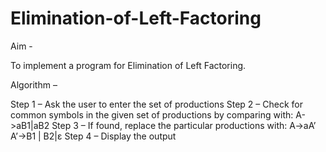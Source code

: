 # Elimination-of-Left-Factoring

Aim -

To implement a program for Elimination of Left Factoring.

Algorithm –

Step 1 – Ask the user to enter the set of productions
Step 2 – Check for common symbols in the given set of productions by comparing with:
A-&gt;aB1|aB2
Step 3 – If found, replace the particular productions with:
A-&gt;aA’ 
A’-&gt;B1 | B2|ɛ
Step 4 – Display the output
